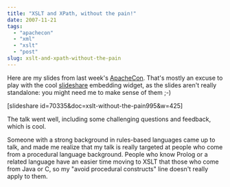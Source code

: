 ```yaml
---
title: "XSLT and XPath, without the pain!"
date: 2007-11-21
tags: 
  - "apachecon"
  - "xml"
  - "xslt"
  - "post"
slug: xslt-and-xpath-without-the-pain
---
```


Here are my slides from last week's [ApacheCon](http://www.us.apachecon.com). That's mostly an excuse to play with the cool [slideshare](http://www.slideshare.net/bdelacretaz/xslt-without-the-pain) embedding widget, as the slides aren't really standalone: you might need me to make sense of them ;-)

\[slideshare id=70335&doc=xslt-without-the-pain995&w=425\]

The talk went well, including some challenging questions and feedback, which is cool.

Someone with a strong background in rules-based languages came up to talk, and made me realize that my talk is really targeted at people who come from a procedural language background. People who know Prolog or a related language have an easier time moving to XSLT that those who come from Java or C, so my "avoid procedural constructs" line doesn't really apply to them.
